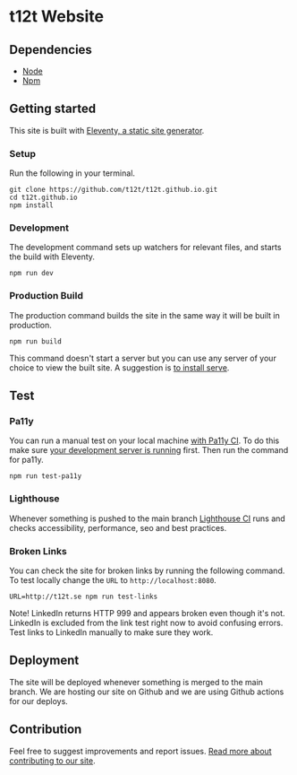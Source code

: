 # t12t Website

## Dependencies

- [Node](https://nodejs.org)
- [Npm](https://www.npmjs.com)

## Getting started

This site is built with [Eleventy, a static site generator](https://www.11ty.dev/).

### Setup

Run the following in your terminal.

```
git clone https://github.com/t12t/t12t.github.io.git
cd t12t.github.io
npm install
```

### Development

The development command sets up watchers for relevant files, and starts the build with Eleventy.

```
npm run dev
```

### Production Build

The production command builds the site in the same way it will be built in production.

```
npm run build
```

This command doesn't start a server but you can use any server of your choice to view the built site. A suggestion is [to install serve](https://www.npmjs.com/package/serve).

## Test

### Pa11y

You can run a manual test on your local machine [with Pa11y CI](https://github.com/pa11y/pa11y-ci).
To do this make sure [your development server is running](#development) first. Then run the command for pa11y.

```
npm run test-pa11y
```

### Lighthouse

Whenever something is pushed to the main branch [Lighthouse CI](https://github.com/GoogleChrome/lighthouse-ci) runs and checks accessibility, performance, seo and best practices.

### Broken Links

You can check the site for broken links by running the following command. To test locally change the `URL` to `http://localhost:8080`.

```
URL=http://t12t.se npm run test-links
```

Note! LinkedIn returns HTTP 999 and appears broken even though it's not. LinkedIn is excluded from the link test right now to avoid confusing errors. Test links to LinkedIn manually to make sure they work.

## Deployment

The site will be deployed whenever something is merged to the main branch. We are hosting our site on Github and we are using Github actions for our deploys.

## Contribution

Feel free to suggest improvements and report issues. [Read more about contributing to our site](CONTRIBUTING.md).
